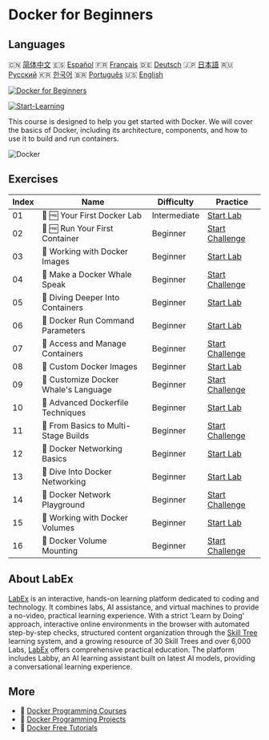 # Docker for Beginners

## Languages

🇨🇳 [简体中文](README_zh.md) 🇪🇸 [Español](README_es.md) 🇫🇷 [Français](README_fr.md) 🇩🇪 [Deutsch](README_de.md) 🇯🇵 [日本語](README_ja.md) 🇷🇺 [Русский](README_ru.md) 🇰🇷 [한국어](README_ko.md) 🇧🇷 [Português](README_pt.md) 🇺🇸 [English](README.md) 

[![Docker for Beginners](https://cover-creator.labex.io/docker-for-beginners.png)](https://labex.io/courses/docker-for-beginners)

[![Start-Learning](https://img.shields.io/badge/Start-Learning-whitesmoke?style=for-the-badge)](https://labex.io/courses/docker-for-beginners)

This course is designed to help you get started with Docker. We will cover the basics of Docker, including its architecture, components, and how to use it to build and run containers. 

![Docker](https://img.shields.io/badge/Docker-whitesmoke?style=for-the-badge&logo=docker)


## Exercises

|   Index | Name                                  | Difficulty   | Practice                                                                                                                                        |
|---------|---------------------------------------|--------------|-------------------------------------------------------------------------------------------------------------------------------------------------|
|      01 | 🧩 🆓 Your First Docker Lab           | Intermediate | <a target='_blank' href='https://labex.io/labs/docker-your-first-docker-lab-92719?course=docker-for-beginners'>Start Lab</a>                    |
|      02 | 🎯 🆓 Run Your First Container        | Beginner     | <a target='_blank' href='https://labex.io/labs/docker-run-your-first-container-388943?course=docker-for-beginners'>Start Challenge</a>          |
|      03 | 🧩  Working with Docker Images        | Beginner     | <a target='_blank' href='https://labex.io/labs/docker-working-with-docker-images-388939?course=docker-for-beginners'>Start Lab</a>              |
|      04 | 🎯  Make a Docker Whale Speak         | Beginner     | <a target='_blank' href='https://labex.io/labs/docker-make-a-docker-whale-speak-388948?course=docker-for-beginners'>Start Challenge</a>         |
|      05 | 🧩  Diving Deeper Into Containers     | Beginner     | <a target='_blank' href='https://labex.io/labs/docker-diving-deeper-into-containers-388951?course=docker-for-beginners'>Start Lab</a>           |
|      06 | 🧩  Docker Run Command Parameters     | Beginner     | <a target='_blank' href='https://labex.io/labs/docker-docker-run-command-parameters-389228?course=docker-for-beginners'>Start Lab</a>           |
|      07 | 🎯  Access and Manage Containers      | Beginner     | <a target='_blank' href='https://labex.io/labs/docker-access-and-manage-containers-389192?course=docker-for-beginners'>Start Challenge</a>      |
|      08 | 🧩  Custom Docker Images              | Beginner     | <a target='_blank' href='https://labex.io/labs/docker-custom-docker-images-389185?course=docker-for-beginners'>Start Lab</a>                    |
|      09 | 🎯  Customize Docker Whale's Language | Beginner     | <a target='_blank' href='https://labex.io/labs/docker-customize-docker-whale-s-language-389015?course=docker-for-beginners'>Start Challenge</a> |
|      10 | 🧩  Advanced Dockerfile Techniques    | Beginner     | <a target='_blank' href='https://labex.io/labs/docker-advanced-dockerfile-techniques-389027?course=docker-for-beginners'>Start Lab</a>          |
|      11 | 🎯  From Basics to Multi-Stage Builds | Beginner     | <a target='_blank' href='https://labex.io/labs/docker-from-basics-to-multi-stage-builds-389193?course=docker-for-beginners'>Start Challenge</a> |
|      12 | 🧩  Docker Networking Basics          | Beginner     | <a target='_blank' href='https://labex.io/labs/docker-docker-networking-basics-389048?course=docker-for-beginners'>Start Lab</a>                |
|      13 | 🧩  Dive Into Docker Networking       | Beginner     | <a target='_blank' href='https://labex.io/labs/docker-dive-into-docker-networking-389047?course=docker-for-beginners'>Start Lab</a>             |
|      14 | 🎯  Docker Network Playground         | Beginner     | <a target='_blank' href='https://labex.io/labs/docker-docker-network-playground-389054?course=docker-for-beginners'>Start Challenge</a>         |
|      15 | 🧩  Working with Docker Volumes       | Beginner     | <a target='_blank' href='https://labex.io/labs/docker-working-with-docker-volumes-389189?course=docker-for-beginners'>Start Lab</a>             |
|      16 | 🎯  Docker Volume Mounting            | Beginner     | <a target='_blank' href='https://labex.io/labs/docker-docker-volume-mounting-389116?course=docker-for-beginners'>Start Challenge</a>            |

## About LabEx

[LabEx](https://labex.io) is an interactive, hands-on learning platform dedicated to coding and technology. It combines labs, AI assistance, and virtual machines to provide a no-video, practical learning experience. With a strict 'Learn by Doing' approach, interactive online environments in the browser with automated step-by-step checks, structured content organization through the [Skill Tree](https://labex.io/learn) learning system, and a growing resource of 30 Skill Trees and over 6,000 Labs, [LabEx](https://labex.io) offers comprehensive practical education. The platform includes Labby, an AI learning assistant built on latest AI models, providing a conversational learning experience.

## More

- 🔗 [Docker Programming Courses](https://github.com/labex-labs/awesome-programming-courses)
- 🔗 [Docker Programming Projects](https://github.com/labex-labs/awesome-programming-projects)
- 🔗 [Docker Free Tutorials](https://github.com/labex-labs/docker-free-tutorials)

